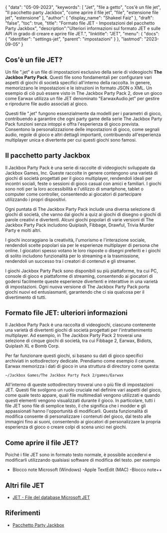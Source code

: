 {
"data": "05-09-2023",
  "keywords": [
"Jet",
"file a getto",
"cos'è un file jet",
"Il pacchetto party Jackbox",
"come aprire il file jet",
"file",
"estensione file jet",
"estensione"
],
  "author": {
"display_name": "Shakeel Faiz"
},
"draft": "false",
"toc": true,
"title": "Formato file JET - Impostazioni del pacchetto Party Jackbox",
  "description":"Ulteriori informazioni sul formato JET e sulle API in grado di creare e aprire file JET.",
"linktitle": "JET",
  "menu": {
    "docs": {
      "identifier": "settings-jet",
"parent": "impostazioni"
}
},
"lastmod": "2023-09-05"
}

## Cos'è un file JET?

Un file ".jet" è un file di impostazioni esclusivo della serie di videogiochi **The Jackbox Party Pack**. Questi file sono fondamentali per configurare vari aspetti di giochi di società specifici all'interno della raccolta. In genere, memorizzano le impostazioni e le istruzioni in formato JSON o XML. Un esempio di ciò può essere visto in The Jackbox Party Pack 2, dove un gioco come Earwax utilizza un file JET denominato "EarwaxAudio.jet" per gestire e riprodurre file audio associati al gioco.

Questi file ".jet" fungono essenzialmente da modelli per i parametri di gioco, contribuendo a garantire che ogni party game della serie The Jackbox Party Pack funzioni senza intoppi e offra l'esperienza di gioco prevista. Consentono la personalizzazione delle impostazioni di gioco, come segnali audio, regole di gioco e altri dettagli importanti, contribuendo all'esperienza multiplayer unica e divertente per cui questi giochi sono famosi.

## Il pacchetto party Jackbox

Il Jackbox Party Pack è una serie di raccolte di videogiochi sviluppate da Jackbox Games, Inc. Queste raccolte in genere contengono una varietà di giochi di società progettati per il gioco multiplayer, rendendoli ideali per incontri sociali, feste o sessioni di gioco casual con amici e familiari. I giochi sono noti per la loro accessibilità e l'utilizzo di smartphone, tablet o computer come controller, consentendo ai giocatori di partecipare utilizzando i propri dispositivi.

Ogni puntata di The Jackbox Party Pack include una diversa selezione di giochi di società, che vanno dai giochi a quiz ai giochi di disegno o giochi di parole creativi e divertenti. Alcuni giochi popolari di varie versioni di The Jackbox Party Pack includono Quiplash, Fibbage, Drawful, Trivia Murder Party e molti altri.

I giochi incoraggiano la creatività, l'umorismo e l'interazione sociale, rendendoli scelte popolari sia per le esperienze multiplayer di persona che online. I giocatori spesso votano le loro risposte o disegni preferiti e i giochi di solito includono funzionalità per lo streaming e la trasmissione, rendendoli un successo tra i creatori di contenuti e gli streamer.

I giochi Jackbox Party Pack sono disponibili su più piattaforme, tra cui PC, console di gioco e piattaforme di streaming, consentendo ai giocatori di godersi facilmente queste esperienze divertenti e interattive in una varietà di impostazioni. Ogni nuova versione di The Jackbox Party Pack porta giochi nuovi ed entusiasmanti, garantendo che ci sia qualcosa per il divertimento di tutti.

## Formato file JET: ulteriori informazioni

Il Jackbox Party Pack è una raccolta di videogiochi, ciascuno contenente una varietà di divertenti giochi di società progettati per l'intrattenimento multiplayer. Ad esempio, in The Jackbox Party Pack 2 troverai una selezione di cinque giochi di società, tra cui Fibbage 2, Earwax, Bidiots, Quiplash XL e Bomb Corp.

Per far funzionare questi giochi, si basano su dati di gioco specifici archiviati in sottodirectory dedicate. Prendiamo come esempio il cerume. Earwax memorizza i dati di gioco in una struttura di directory come questa:

```
~/Jackbox Games/The Jackbox Party Pack 2/games/Earwax
```

All'interno di queste sottodirectory troverai uno o più file di impostazioni JET. Questi file svolgono un ruolo cruciale nel definire vari aspetti del gioco, come quale testo appare, quali file multimediali vengono utilizzati e quando questi elementi vengono visualizzati durante il gioco. In particolare, tutti i file JET sono file di semplice testo, il che significa che i modder e gli appassionati hanno l'opportunità di modificarli. Questa funzionalità di modifica consente di personalizzare i contenuti del gioco, dal testo alle immagini fino ai suoni, consentendo ai giocatori di personalizzare la propria esperienza di gioco o creare colpi di scena unici nei giochi.

## Come aprire il file JET?

Poiché i file JET sono in formato testo normale, è possibile accedervi e modificarli utilizzando qualsiasi software di modifica del testo. per esempio

- Blocco note Microsoft (Windows)
-Apple TextEdit (MAC)
-Blocco note++

## Altri file JET

- [JET - File del database Microsoft JET](/it/database/jet/)

## Riferimenti
* [Pacchetto Party Jackbox](https://en.wikipedia.org/wiki/The_Jackbox_Party_Pack)

